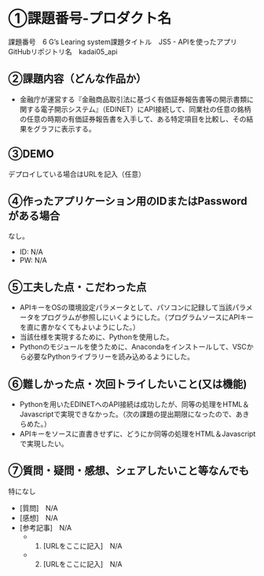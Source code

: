 # ①課題番号-プロダクト名

課題番号　6
G’s Learing system課題タイトル　JS5 - APIを使ったアプリ
GitHubリポジトリ名　kadai05_api

## ②課題内容（どんな作品か）

- 金融庁が運営する『金融商品取引法に基づく有価証券報告書等の開示書類に関する電子開示システム』（EDINET）にAPI接続して、同業社の任意の銘柄の任意の時期の有価証券報告書を入手して、ある特定項目を比較し、その結果をグラフに表示する。

## ③DEMO

デプロイしている場合はURLを記入（任意）

## ④作ったアプリケーション用のIDまたはPasswordがある場合

なし。
- ID: N/A
- PW: N/A

## ⑤工夫した点・こだわった点

- APIキーをOSの環境設定パラメータとして、パソコンに記録して当該パラメータをプログラムが参照しにいくようにした。（プログラムソースにAPIキーを直に書かなくてもよいようにした。）
- 当該仕様を実現するために、Pythonを使用した。
- Pythonのモジュールを使うために、Anacondaをインストールして、VSCから必要なPythonライブラリーを読み込めるようにした。

## ⑥難しかった点・次回トライしたいこと(又は機能)

- Pythonを用いたEDINETへのAPI接続は成功したが、同等の処理をHTML＆Javascriptで実現できなかった。（次の課題の提出期限になったので、あきらめた。）
- APIキーをソースに直書きせずに、どうにか同等の処理をHTML＆Javascriptで実現したい。

## ⑦質問・疑問・感想、シェアしたいこと等なんでも
特になし
- [質問]　N/A
- [感想]　N/A
- [参考記事]　N/A
  - 1. [URLをここに記入]　N/A
  - 2. [URLをここに記入]　N/A